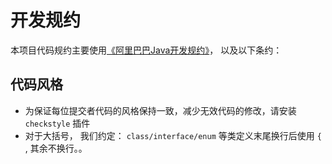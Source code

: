 # 开发规约

本项目代码规约主要使用[《阿里巴巴Java开发规约》](https://github.com/alibaba/p3c)， 以及以下条约：

## 代码风格
- 为保证每位提交者代码的风格保持一致，减少无效代码的修改，请安装 `checkstyle` 插件
- 对于大括号， 我们约定： `class/interface/enum` 等类定义末尾换行后使用 `{` , 其余不换行。。
